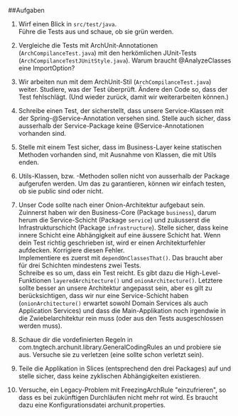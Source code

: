 ##Aufgaben

1. Wirf einen Blick in `src/test/java`.  
Führe die Tests aus und schaue, ob sie grün werden.  

2. Vergleiche die Tests mit ArchUnit-Annotationen (`ArchCompilanceTest.java`) mit den herkömlichen JUnit-Tests (`ArchCompilanceTestJUnitStyle.java`).
Warum braucht @AnalyzeClasses eine ImportOption?  

3. Wir arbeiten nun mit dem ArchUnit-Stil (`ArchCompilanceTest.java`)  weiter. 
Studiere, was der Test überprüft. Ändere den Code so, dass der Test fehlschlägt.
(Und wieder zurück, damit wir weiterarbeiten können.) 

4. Schreibe einen Test, der sicherstellt, dass unsere Service-Klassen mit der Spring-@Service-Annotation versehen sind.
Stelle auch sicher, dass ausserhalb der Service-Package keine @Service-Annotationen vorhanden sind.

5. Stelle mit einem Test sicher, dass im Business-Layer keine statischen Methoden vorhanden sind, mit Ausnahme von Klassen, die mit Utils enden.  

6. Utils-Klassen, bzw. -Methoden sollen nicht von ausserhalb der Package aufgerufen werden. Um das zu garantieren, 
können wir einfach testen, ob sie public sind oder nicht.   

7. Unser Code sollte nach einer Onion-Architektur aufgebaut sein. 
Zuinnerst haben wir den Business-Core (Package `business`), darum herum die Service-Schicht
(Package `service`) und zuäusserst die Infrastrukturschicht (Package `infrastructure`). 
Stelle sicher, dass keine innere Schicht eine Abhängigkeit auf eine äussere Schicht hat.
Wenn dein Test richtig geschrieben ist, wird er einen Architekturfehler aufdecken. Korrigiere diesen Fehler.   
Implementiere es zuerst mit `dependOnClassesThat()`. Das braucht aber für drei Schichten mindestens zwei Tests.  
Schreibe es so um, dass ein Test reicht. Es gibt dazu die High-Level-Funktionen `layeredArchitecture()`  und `onionArchitecture()`.
Letztere sollte besser an unsere Architektur angepasst sein, aber es gilt zu berücksichtigen, dass wir nur eine Service-Schicht haben 
(`onionArchitecture()` erwartet sowohl Domain Services als auch Application Services) und dass die Main-Applikation noch irgendwie
 in die Zwiebelarchitektur rein muss (oder aus den Tests ausgeschlossen werden muss).
 
 8. Schaue dir die vordefinierten Regeln in com.tngtech.archunit.library.GeneralCodingRules an und probiere sie aus. Versuche sie
  zu verletzen (eine sollte schon verletzt sein).
  
9. Teile die Applikation in Slices (entsprechend den drei Packages) auf und stelle sicher, dass keine zyklischen Abhängigkeiten existieren.

10. Versuche, ein Legacy-Problem mit FreezingArchRule "einzufrieren", so dass es bei zukünftigen Durchläufen nicht mehr rot wird.
Es braucht dazu eine Konfigurationsdatei archunit.properties. 